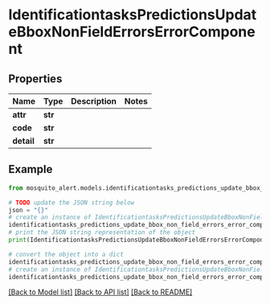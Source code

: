 # IdentificationtasksPredictionsUpdateBboxNonFieldErrorsErrorComponent


## Properties

Name | Type | Description | Notes
------------ | ------------- | ------------- | -------------
**attr** | **str** |  | 
**code** | **str** |  | 
**detail** | **str** |  | 

## Example

```python
from mosquito_alert.models.identificationtasks_predictions_update_bbox_non_field_errors_error_component import IdentificationtasksPredictionsUpdateBboxNonFieldErrorsErrorComponent

# TODO update the JSON string below
json = "{}"
# create an instance of IdentificationtasksPredictionsUpdateBboxNonFieldErrorsErrorComponent from a JSON string
identificationtasks_predictions_update_bbox_non_field_errors_error_component_instance = IdentificationtasksPredictionsUpdateBboxNonFieldErrorsErrorComponent.from_json(json)
# print the JSON string representation of the object
print(IdentificationtasksPredictionsUpdateBboxNonFieldErrorsErrorComponent.to_json())

# convert the object into a dict
identificationtasks_predictions_update_bbox_non_field_errors_error_component_dict = identificationtasks_predictions_update_bbox_non_field_errors_error_component_instance.to_dict()
# create an instance of IdentificationtasksPredictionsUpdateBboxNonFieldErrorsErrorComponent from a dict
identificationtasks_predictions_update_bbox_non_field_errors_error_component_from_dict = IdentificationtasksPredictionsUpdateBboxNonFieldErrorsErrorComponent.from_dict(identificationtasks_predictions_update_bbox_non_field_errors_error_component_dict)
```
[[Back to Model list]](../README.md#documentation-for-models) [[Back to API list]](../README.md#documentation-for-api-endpoints) [[Back to README]](../README.md)


